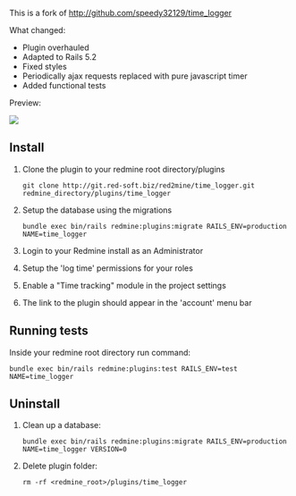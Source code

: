 This is a fork of http://github.com/speedy32129/time_logger

What changed:

* Plugin overhauled
* Adapted to Rails 5.2
* Fixed styles
* Periodically ajax requests replaced with pure javascript timer
* Added functional tests

Preview:

![](http://git.red-soft.biz/red2mine/time_logger/-/raw/assets/1552138058249.gif)

## Install

1. Clone the plugin to your redmine root directory/plugins

    ```
    git clone http://git.red-soft.biz/red2mine/time_logger.git redmine_directory/plugins/time_logger
    ```
2. Setup the database using the migrations

    ```
    bundle exec bin/rails redmine:plugins:migrate RAILS_ENV=production NAME=time_logger
    ```
3. Login to your Redmine install as an Administrator
4. Setup the 'log time' permissions for your roles
5. Enable a "Time tracking" module in the project settings
6. The link to the plugin should appear in the 'account' menu bar

## Running tests

Inside your redmine root directory run command:


    bundle exec bin/rails redmine:plugins:test RAILS_ENV=test NAME=time_logger

## Uninstall 

1. Clean up a database: 

    ```
    bundle exec bin/rails redmine:plugins:migrate RAILS_ENV=production NAME=time_logger VERSION=0
    ```
2. Delete plugin folder: 

    ```
    rm -rf <redmine_root>/plugins/time_logger
    ```